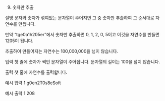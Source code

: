 9. 숫자만 추출


설명
문자와 숫자가 섞여있는 문자열이 주어지면 그 중 숫자만 추출하여 그 순서대로 자연수를 만듭니다.

만약 “tge0a1h205er”에서 숫자만 추출하면 0, 1, 2, 0, 5이고 이것을 자연수를 만들면 1205이 됩니다.

추출하여 만들어지는 자연수는 100,000,000을 넘지 않습니다.


입력
첫 줄에 숫자가 썩인 문자열이 주어집니다. 문자열의 길이는 100을 넘지 않습니다.

출력
첫 줄에 자연수를 출력합니다.


예시 입력 1
g0en2T0s8eSoft

예시 출력 1
208
